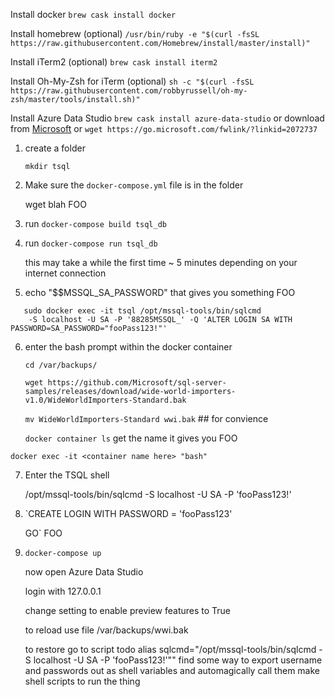 Install docker
`brew cask install docker`

Install homebrew (optional)
`/usr/bin/ruby -e "$(curl -fsSL https://raw.githubusercontent.com/Homebrew/install/master/install)"`

Install iTerm2 (optional)
`brew cask install iterm2`

Install Oh-My-Zsh for iTerm (optional)
`sh -c "$(curl -fsSL https://raw.githubusercontent.com/robbyrussell/oh-my-zsh/master/tools/install.sh)"`

Install Azure Data Studio
`brew cask install azure-data-studio` or download from [Microsoft](https://docs.microsoft.com/en-us/sql/azure-data-studio/download?view=sql-server-2017) or `wget https://go.microsoft.com/fwlink/?linkid=2072737`

1. create a folder 

   `mkdir tsql`

2. Make sure the `docker-compose.yml` file is in the folder

   wget blah FOO 

3. run `docker-compose build tsql_db`

4. run `docker-compose run tsql_db`

   this may take a while the first time ~ 5 minutes depending on your internet connection

5. echo "$$MSSQL_SA_PASSWORD" that gives you something FOO

```
   sudo docker exec -it tsql /opt/mssql-tools/bin/sqlcmd 
    -S localhost -U SA -P '88285MSSQL_' -Q 'ALTER LOGIN SA WITH PASSWORD=SA_PASSWORD="fooPass123!"'
```

6. enter the bash prompt within the docker container 

   `cd /var/backups/`

   `wget https://github.com/Microsoft/sql-server-samples/releases/download/wide-world-importers-v1.0/WideWorldImporters-Standard.bak`

   `mv WideWorldImporters-Standard wwi.bak` ## for convience

   `docker container ls` get the name it gives you FOO

`docker exec -it <container name here> "bash"`

7. Enter the TSQL shell

   /opt/mssql-tools/bin/sqlcmd -S localhost -U SA -P 'fooPass123!'

8. `CREATE LOGIN <username> WITH PASSWORD = 'fooPass123'

   GO` FOO

9. `docker-compose up`

   now open Azure Data Studio

   login with <username> 127.0.0.1

   change setting to enable preview features to True

   to reload use file /var/backups/wwi.bak

   to restore go to script
todo
alias sqlcmd="/opt/mssql-tools/bin/sqlcmd -S localhost -U SA -P 'fooPass123!'""
find some way to export username and passwords out as shell variables and automagically call them
make shell scripts to run the thing
